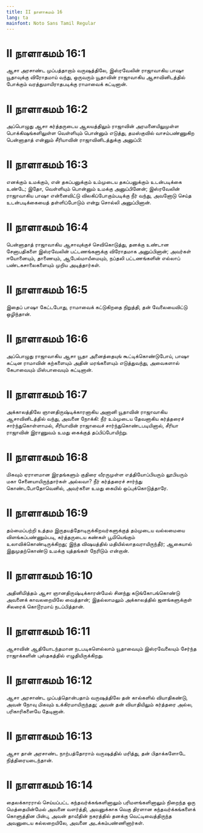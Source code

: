 ```yaml
---
title: II நாளாகமம் 16
lang: ta
mainfont: Noto Sans Tamil Regular
---
```


# II நாளாகமம் 16:1

ஆசா அரசாண்ட முப்பத்தாறாம் வருஷத்திலே, இஸ்ரவேலின் ராஜாவாகிய பாஷா யூதாவுக்கு விரோதமாய் வந்து, ஒருவரும் யூதாவின் ராஜாவாகிய ஆசாவினிடத்தில் போக்கும் வரத்துமாயிராதபடிக்கு ராமாவைக் கட்டினான்.

# II நாளாகமம் 16:2

அப்பொழுது ஆசா கர்த்தருடைய ஆலயத்திலும் ராஜாவின் அரமனையிலுமுள்ள பொக்கிஷங்களிலுள்ள வெள்ளியும் பொன்னும் எடுத்து, தமஸ்குவில் வாசம்பண்ணுகிற பென்னாதாத் என்னும் சீரியாவின் ராஜாவினிடத்துக்கு அனுப்பி:

# II நாளாகமம் 16:3

எனக்கும் உமக்கும், என் தகப்பனுக்கும் உம்முடைய தகப்பனுக்கும் உடன்படிக்கை உண்டே; இதோ, வெள்ளியும் பொன்னும் உமக்கு அனுப்பினேன்; இஸ்ரவேலின் ராஜாவாகிய பாஷா என்னைவிட்டு விலகிப்போகும்படிக்கு நீர் வந்து, அவனோடு செய்த உடன்படிக்கையைத் தள்ளிப்போடும் என்று சொல்லி அனுப்பினான்.

# II நாளாகமம் 16:4

பென்னாதாத் ராஜாவாகிய ஆசாவுக்குச் செவிகொடுத்து, தனக்கு உண்டான சேனாபதிகளை இஸ்ரவேலின் பட்டணங்களுக்கு விரோதமாக அனுப்பினான்; அவர்கள் ஈயோனையும், தாணையும், ஆபேல்மாயீமையும், நப்தலி பட்டணங்களின் எல்லாப் பண்டகசாலைகளையும் முறிய அடித்தார்கள்.

# II நாளாகமம் 16:5

இதைப் பாஷா கேட்டபோது, ராமாவைக் கட்டுகிறதை நிறுத்தி, தன் வேலையைவிட்டு ஒழிந்தான்.

# II நாளாகமம் 16:6

அப்பொழுது ராஜாவாகிய ஆசா யூதா அனைத்தையுங் கூட்டிக்கொண்டுபோய், பாஷா கட்டின ராமாவின் கற்களையும் அதின் மரங்களையும் எடுத்துவந்து, அவைகளால் கேபாவையும் மிஸ்பாவையும் கட்டினான்.

# II நாளாகமம் 16:7

அக்காலத்திலே ஞானதிருஷ்டிக்காரனாகிய அனானி யூதாவின் ராஜாவாகிய ஆசாவினிடத்தில் வந்து, அவனை நோக்கி: நீர் உம்முடைய தேவனாகிய கர்த்தரைச் சார்ந்துகொள்ளாமல், சீரியாவின் ராஜாவைச் சார்ந்துகொண்டபடியினால், சீரியா ராஜாவின் இராணுவம் உமது கைக்குத் தப்பிப்போயிற்று.

# II நாளாகமம் 16:8

மிகவும் ஏராளமான இரதங்களும் குதிரை வீரருமுள்ள எத்தியோப்பியரும் லூபியரும் மகா சேனையாயிருந்தார்கள் அல்லவா? நீர் கர்த்தரைச் சார்ந்து கொண்டபோதோவெனில், அவர்களை உமது கையில் ஒப்புக்கொடுத்தாரே.

# II நாளாகமம் 16:9

தம்மைப்பற்றி உத்தம இருதயத்தோடிருக்கிறவர்களுக்குத் தம்முடைய வல்லமையை விளங்கப்பண்ணும்படி, கர்த்தருடைய கண்கள் பூமியெங்கும் உலாவிக்கொண்டிருக்கிறது; இந்த விஷயத்தில் மதியில்லாதவராயிருந்தீர்; ஆகையால் இதுமுதற்கொண்டு உமக்கு யுத்தங்கள் நேரிடும் என்றான்.

# II நாளாகமம் 16:10

அதினிமித்தம் ஆசா ஞானதிருஷ்டிக்காரன்மேல் சினந்து கடுங்கோபங்கொண்டு அவனைக் காவலறையிலே வைத்தான்; இதல்லாமலும் அக்காலத்தில் ஜனங்களுக்குள் சிலரைக் கொடூரமாய் நடப்பித்தான்.

# II நாளாகமம் 16:11

ஆசாவின் ஆதியோடந்தமான நடபடிகளெல்லாம் யூதாவையும் இஸ்ரவேலையும் சேர்ந்த ராஜாக்களின் புஸ்தகத்தில் எழுதியிருக்கிறது.

# II நாளாகமம் 16:12

ஆசா அரசாண்ட முப்பத்தொன்பதாம் வருஷத்திலே தன் கால்களில் வியாதிகண்டு, அவன் நோவு மிகவும் உக்கிரமாயிருந்தது; அவன் தன் வியாதியிலும் கர்த்தரை அல்ல, பரிகாரிகளையே தேடினான்.

# II நாளாகமம் 16:13

ஆசா தான் அரசாண்ட நாற்பத்தோராம் வருஷத்தில் மரித்து, தன் பிதாக்களோடே நித்திரையடைந்தான்.

# II நாளாகமம் 16:14

தைலக்காரரால் செய்யப்பட்ட கந்தவர்க்கங்களினாலும் பரிமளங்களினாலும் நிறைந்த ஒரு மெத்தையின்மேல் அவனை வளர்த்தி, அவனுக்காக வெகு திரளான கந்தவர்க்கங்களைக் கொளுத்தின பின்பு, அவன் தாவீதின் நகரத்தில் தனக்கு வெட்டிவைத்திருந்த அவனுடைய கல்லறையிலே, அவனை அடக்கம்பண்ணினார்கள்.

